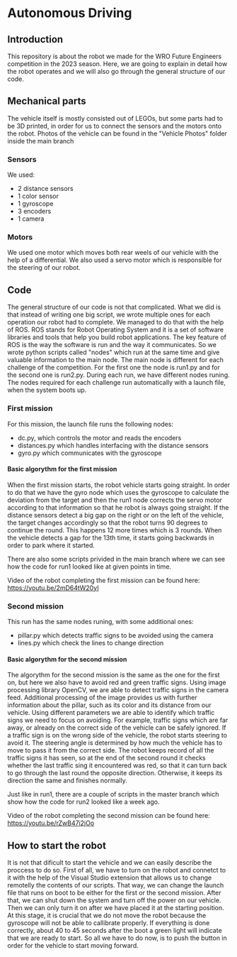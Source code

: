 # Autonomous Driving

## Introduction
This repository is about the robot we made for the WRO Future Engineers competition in the 2023 season. Here, we are going to explain in detail how the robot operates and we will also go through the general structure of our code.

## Mechanical parts
The vehicle itself is mostly consisted out of LEGOs, but some parts had to be 3D printed, in order for us to connect the sensors and the motors onto the robot. Photos of the vehicle can be found in the "Vehicle Photos" folder inside the main branch
### Sensors
We used:
- 2 distance sensors
- 1 color sensor
- 1 gyroscope
- 3 encoders
- 1 camera
### Motors
We used one motor which moves both rear weels of our vehicle with the help of a differential. We also used a servo motor which is responsible for the steering of our robot.

## Code
The general structure of our code is not that complicated. What we did is that instead of writing one big script, we wrote multiple ones for each operation our robot had to complete. We managed to do that with the help of ROS. ROS stands for Robot Operating System and it is a set of software libraries and tools that help you build robot applications. The key feature of ROS is the way the software is run and the way it communicates. So we wrote python scripts called "nodes" which run at the same time and give valuable information to the main node. The main node is different for each challenge of the competition. For the first 
one the node is run1.py and for the second one is run2.py. During each run, we have different nodes runing. The nodes required for each challenge run automatically with a launch file, when the system boots up.

### First mission
For this mission, the launch file runs the following nodes:
- dc.py, which controls the motor and reads the encoders
- distances.py which handles interfacing with the distance sensors
- gyro.py which communicates with the gyroscope

#### Basic algorythm for the first mission
When the first mission  starts, the robot vehicle starts going straight. In order to do that we have the gyro node which uses the gyroscope to calculate the deviation from the target and then the run1 node corrects the servo motor according to that information so that he robot is always going straight. If the distance sensors detect a big gap on the right or on the left of the vehicle, the target changes accordingly so that the robot turns 90 degrees to continue the round. This happens 12 more times which is 3 rounds. When the vehicle detects a gap for the 13th time, it starts going backwards in order to park where it started.

There are also some scripts privided in the main branch where we can see how the code for run1 looked like at given points in time.

Video of the robot completing the first mission can be found here: https://youtu.be/2mD64tW20yI

### Second mission 
This run has the same nodes runing, with some additional ones:
- pillar.py which detects traffic signs to be avoided using the camera
- lines.py which check the lines to change direction

  
#### Basic algorythm for the second mission
The algorythm for the second mission is the same as the one for the first on, but here we also have to avoid red and green traffic signs. Using image processing library OpenCV, we are able to detect traffic signs in the camera feed. Additional processing of the image provides us with further information about the pillar, such as its color and its distance from our vehicle. Using different parameters we are able to identify which traffic signs we need to focus on avoiding. For example, traffic signs which are far away, or already on the correct side of the vehicle can be safely ignored. If a traffic sign is on the wrong side of the vehicle, the robot starts steering to avoid it. The steering angle is determined by how much the vehicle has to move to pass it from the correct side. The robot keeps record of all the traffic signs it has seen, so at the end of the second round it checks whether the last traffic sing it encountered was red, so that it can turn back to go through the last round the opposite direction. Otherwise, it keeps its direction the same and finishes normally.

Just like in run1, there are a couple of scripts in the master branch which show how the code for run2 looked like a week ago.

Video of the robot completing the second mission can be found here: https://youtu.be/rZwB47i2jOo

## How to start the robot
It is not that dificult to start the vehicle and we can easily describe the proccess to do so. First of all, we have to turn on the robot and connetct to it with the help of the Visual Studio extension that allows us to change remotelly the contents of our scripts. That way, we can change the launch file that runs on boot to be either for the first or the second mission. After that, we can shut down the system and turn off the power on our vehicle. Then we can only turn it on after we have placed it at the starting position. At this stage, it is crucial that we do not move the robot because the gyroscope will not be able to callibrate properly. If everything is done correctly, about 40 to 45 seconds after the boot a green light will indicate that we are ready to start. So all we have to do now, is to push the button in order for the vehicle to start moving forward.







